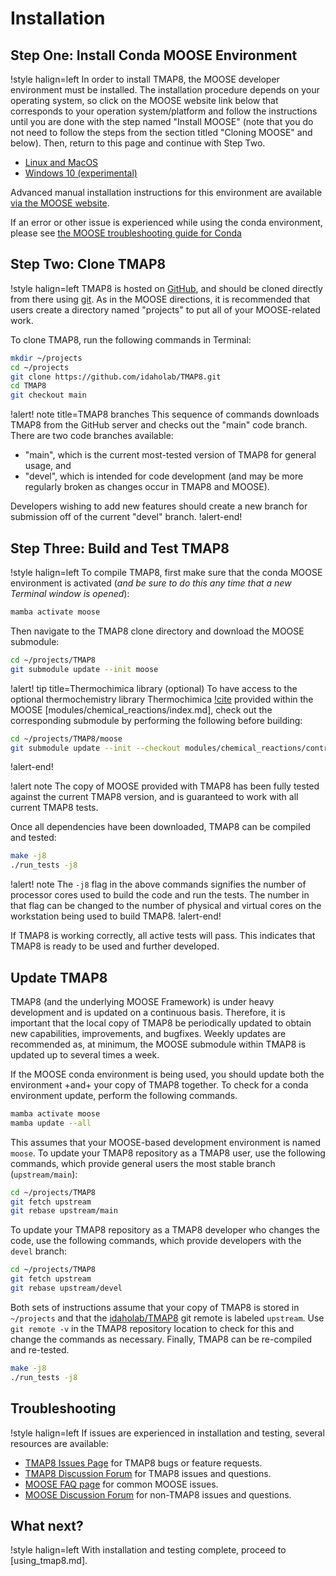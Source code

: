 # Installation

## Step One: Install Conda MOOSE Environment

!style halign=left
In order to install TMAP8, the MOOSE developer environment must be installed. The
installation procedure depends on your operating system, so click on the MOOSE
website link below that corresponds to your operation system/platform and follow
the instructions until you are done with the step named "Install MOOSE" (note that
you do not need to follow the steps from the section titled "Cloning MOOSE" and below). Then,
return to this page and continue with Step Two.

- [Linux and MacOS](https://mooseframework.inl.gov/getting_started/installation/conda.html)
- [Windows 10 (experimental)](https://mooseframework.inl.gov/getting_started/installation/windows10.html)

Advanced manual installation instructions for this environment are available
[via the MOOSE website](https://mooseframework.inl.gov/getting_started/installation/index.html).

If an error or other issue is experienced while using the conda environment,
please see [the MOOSE troubleshooting guide for Conda](https://mooseframework.inl.gov/help/troubleshooting.html#condaissues)

## Step Two: Clone TMAP8

!style halign=left
TMAP8 is hosted on [GitHub](https://github.com/idaholab/TMAP8), and should be
cloned directly from there using [git](https://git-scm.com/). As in the MOOSE
directions, it is recommended that users create a directory named "projects" to
put all of your MOOSE-related work.

To clone TMAP8, run the following commands in Terminal:

```bash
mkdir ~/projects
cd ~/projects
git clone https://github.com/idaholab/TMAP8.git
cd TMAP8
git checkout main
```

!alert! note title=TMAP8 branches
This sequence of commands downloads TMAP8 from the GitHub server and checks
out the "main" code branch. There are two code branches available:

- "main", which is the current most-tested version of TMAP8 for general usage, and
- "devel", which is intended for code development (and may be more regularly broken
  as changes occur in TMAP8 and MOOSE).

Developers wishing to add new features should create a new branch for submission
off of the current "devel" branch.
!alert-end!

## Step Three: Build and Test TMAP8

!style halign=left
To compile TMAP8, first make sure that the conda MOOSE environment is activated
(*and be sure to do this any time that a new Terminal window is opened*):

```bash
mamba activate moose
```

Then navigate to the TMAP8 clone directory and download the MOOSE submodule:

```bash
cd ~/projects/TMAP8
git submodule update --init moose
```

!alert! tip title=Thermochimica library (optional)
To have access to the optional thermochemistry library Thermochimica [!cite](piro2013) provided within
the MOOSE [modules/chemical_reactions/index.md], check out the corresponding submodule by performing
the following before building:

```bash
cd ~/projects/TMAP8/moose
git submodule update --init --checkout modules/chemical_reactions/contrib/thermochimica
```
!alert-end!

!alert note
The copy of MOOSE provided with TMAP8 has been fully tested against the current
TMAP8 version, and is guaranteed to work with all current TMAP8 tests.

Once all dependencies have been downloaded, TMAP8 can be compiled and tested:

```bash
make -j8
./run_tests -j8
```

!alert! note
The `-j8` flag in the above commands signifies the number of processor cores used to
build the code and run the tests. The number in that flag can be changed to the
number of physical and virtual cores on the workstation being used to build TMAP8.
!alert-end!

If TMAP8 is working correctly, all active tests will pass. This indicates that
TMAP8 is ready to be used and further developed.

## Update TMAP8

TMAP8 (and the underlying MOOSE Framework) is under heavy development and is updated on a continuous
basis. Therefore, it is important that the local copy of TMAP8 be periodically updated to obtain new
capabilities, improvements, and bugfixes. Weekly updates are recommended as, at minimum, the MOOSE
submodule within TMAP8 is updated up to several times a week.

If the MOOSE conda environment is being used, you should update both the environment +and+ your copy
of TMAP8 together. To check for a conda environment update, perform the following commands.

```bash
mamba activate moose
mamba update --all
```

This assumes that your MOOSE-based development environment is named `moose`. To update your TMAP8
repository as a TMAP8 user, use the following commands, which provide general users the most stable
branch (`upstream/main`):

```bash
cd ~/projects/TMAP8
git fetch upstream
git rebase upstream/main
```

To update your TMAP8 repository as a TMAP8 developer who changes the code, use the following commands,
which provide developers with the `devel` branch:

```bash
cd ~/projects/TMAP8
git fetch upstream
git rebase upstream/devel
```

Both sets of instructions assume that your copy of TMAP8 is stored in `~/projects` and that the [idaholab/TMAP8](https://github.com/idaholab/TMAP8)
git remote is labeled `upstream`. Use `git remote -v` in the TMAP8 repository location to check for
this and change the commands as necessary. Finally, TMAP8 can be re-compiled and re-tested.

```bash
make -j8
./run_tests -j8
```

## Troubleshooting

!style halign=left
If issues are experienced in installation and testing, several resources
are available:

- [TMAP8 Issues Page](https://github.com/idaholab/TMAP8/issues) for TMAP8 bugs or feature requests.
- [TMAP8 Discussion Forum](https://github.com/idaholab/TMAP8/discussions) for TMAP8 issues and questions.
- [MOOSE FAQ page](https://mooseframework.inl.gov/help/faq/index.html) for common MOOSE issues.
- [MOOSE Discussion Forum](https://github.com/idaholab/moose/discussions) for non-TMAP8 issues and questions.

## What next?

!style halign=left
With installation and testing complete, proceed to [using_tmap8.md].
